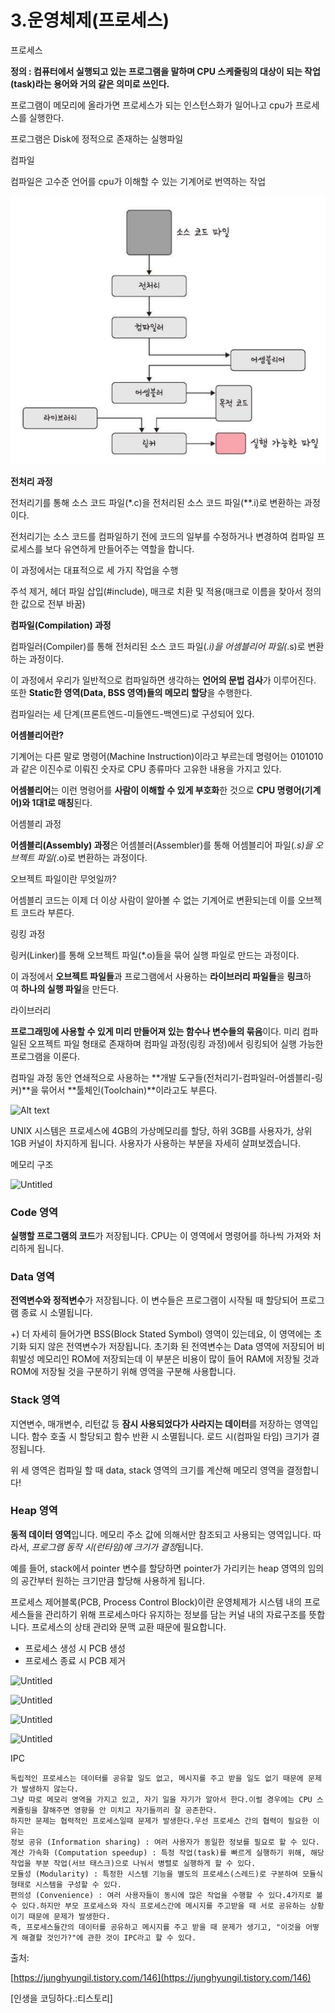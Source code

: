 # 3.운영체제(프로세스)

프로세스

**정의 : 컴퓨터에서 실행되고 있는 프로그램을 말하며 CPU 스케줄링의 대상이 되는 작업(task)라는 용어와 거의 같은 의미로 쓰인다.**

프로그램이 메모리에 올라가면 프로세스가 되는 인스턴스화가 일어나고 cpu가 프로세스를 실행한다.

프로그램은 Disk에 정적으로 존재하는 실행파일

컴파일

컴파일은 고수준 언어를 cpu가 이해할 수 있는 기계어로 번역하는 작업

![Alt text](./img/Untitled.png)

**전처리 과정** 

전처리기를 통해 소스 코드 파일(*.c)을 전처리된 소스 코드 파일(**.i)로 변환하는 과정이다.

전처리기는 소스 코드를 컴파일하기 전에 코드의 일부를 수정하거나 변경하여 컴파일 프로세스를 보다 유연하게 만들어주는 역할을 합니다.

이 과정에서는 대표적으로 세 가지 작업을 수행

주석 제거, 헤더 파일 삽입(#include), 매크로 치환 및 적용(매크로 이름을 찾아서 정의한 값으로 전부 바꿈)

**컴파일(Compilation) 과정**

컴파일러(Compiler)를 통해 전처리된 소스 코드 파일(*.i)을 어셈블리어 파일(*.s)로 변환하는 과정이다.

이 과정에서 우리가 일반적으로 컴파일하면 생각하는 **언어의 문법 검사**가 이루어진다. 또한 **Static한 영역(Data, BSS 영역)들의 메모리 할당**을 수행한다.

컴파일러는 세 단계(프론트엔드-미들엔드-백엔드)로 구성되어 있다.

**어셈블리어란?**

기계어는 다른 말로 명령어(Machine Instruction)이라고 부르는데 명령어는 0101010과 같은 이진수로 이뤄진 숫자로 CPU 종류마다 고유한 내용을 가지고 있다.

**어셈블리어**는 이런 명령어를 **사람이 이해할 수 있게 부호화**한 것으로 **CPU 명령어(기계어)와 1대1로 매칭**된다.

어셈블리 과정

**어셈블리(Assembly) 과정**은 어셈블러(Assembler)를 통해 어셈블리어 파일(*.s)을 오브젝트 파일(*.o)로 변환하는 과정이다.

오브젝트 파일이란 무엇일까?

어셈블리 코드는 이제 더 이상 사람이 알아볼 수 없는 기계어로 변환되는데 이를 오브젝트 코드라 부른다.

링킹 과정

링커(Linker)를 통해 오브젝트 파일(*.o)들을 묶어 실행 파일로 만드는 과정이다.

이 과정에서 **오브젝트 파일들**과 프로그램에서 사용하는 **라이브러리 파일들**을 **링크**하여 **하나의 실행 파일**을 만든다.

라이브러리

**프로그래밍에 사용할 수 있게 미리 만들어져 있는 함수나 변수들의 묶음**이다. 미리 컴파일된 오프젝트 파일 형태로 존재하며 컴파일 과정(링킹 과정)에서 링킹되어 실행 가능한 프로그램을 이룬다.

컴파일 과정 동안 연쇄적으로 사용하는 **개발 도구들(전처리기-컴파일러-어셈블리-링커)**을 묶어서 **툴체인(Toolchain)**이라고도 부른다.

![Alt text](./img/Untitled%2.png)

UNIX 시스템은 프로세스에 4GB의 가상메모리를 할당, 하위 3GB를 사용자가, 상위 1GB 커널이 차지하게 됩니다. 사용자가 사용하는 부분을 자세히 살펴보겠습니다.

메모리 구조

![Untitled](3%20%E1%84%8B%E1%85%AE%E1%86%AB%E1%84%8B%E1%85%A7%E1%86%BC%E1%84%8E%E1%85%A6%E1%84%8C%E1%85%A6(%E1%84%91%E1%85%B3%E1%84%85%E1%85%A9%E1%84%89%E1%85%A6%E1%84%89%E1%85%B3)%20851789a90d564e9db425e9c4f5697786/Untitled%202.png)

### Code 영역

**실행할 프로그램의 코드**가 저장됩니다. CPU는 이 영역에서 명령어를 하나씩 가져와 처리하게 됩니다.

### Data 영역

**전역변수와 정적변수**가 저장됩니다. 이 변수들은 프로그램이 시작될 때 할당되어 프로그램 종료 시 소멸됩니다.

+) 더 자세히 들어가면 BSS(Block Stated Symbol) 영역이 있는데요, 이 영역에는 초기화 되지 않은 전역변수가 저장됩니다. 초기화 된 전역변수는 Data 영역에 저장되어 비휘발성 메모리인 ROM에 저장되는데 이 부분은 비용이 많이 들어 RAM에 저장될 것과 ROM에 저장될 것을 구분하기 위해 영역을 구분해 사용합니다.

### Stack 영역

지연변수, 매개변수, 리턴값 등 **잠시 사용되었다가 사라지는 데이터**를 저장하는 영역입니다. 함수 호출 시 할당되고 함수 반환 시 소멸됩니다. 로드 시(컴파일 타임) 크기가 결정됩니다.

위 세 영역은 컴파일 할 때 data, stack 영역의 크기를 계산해 메모리 영역을 결정합니다!

### Heap 영역

**동적 데이터 영역**입니다. 메모리 주소 값에 의해서만 참조되고 사용되는 영역입니다. 따라서, *프로그램 동작 시(런타임)에 크기가 결정*됩니다.

예를 들어, stack에서 pointer 변수를 할당하면 pointer가 가리키는 heap 영역의 임의의 공간부터 원하는 크기만큼 할당해 사용하게 됩니다.

프로세스 제어블록(PCB, Process Control Block)이란 운영체제가 시스템 내의 프로세스들을 관리하기 위해 프로세스마다 유지하는 정보를 담는 커널 내의 자료구조를 뜻합니다. 프로세스의 상태 관리와 문맥 교환 때문에 필요합니다.

- 프로세스 생성 시 PCB 생성
- 프로세스 종료 시 PCB 제거

![Untitled](3%20%E1%84%8B%E1%85%AE%E1%86%AB%E1%84%8B%E1%85%A7%E1%86%BC%E1%84%8E%E1%85%A6%E1%84%8C%E1%85%A6(%E1%84%91%E1%85%B3%E1%84%85%E1%85%A9%E1%84%89%E1%85%A6%E1%84%89%E1%85%B3)%20851789a90d564e9db425e9c4f5697786/Untitled%203.png)

![Untitled](3%20%E1%84%8B%E1%85%AE%E1%86%AB%E1%84%8B%E1%85%A7%E1%86%BC%E1%84%8E%E1%85%A6%E1%84%8C%E1%85%A6(%E1%84%91%E1%85%B3%E1%84%85%E1%85%A9%E1%84%89%E1%85%A6%E1%84%89%E1%85%B3)%20851789a90d564e9db425e9c4f5697786/Untitled%204.png)

![Untitled](3%20%E1%84%8B%E1%85%AE%E1%86%AB%E1%84%8B%E1%85%A7%E1%86%BC%E1%84%8E%E1%85%A6%E1%84%8C%E1%85%A6(%E1%84%91%E1%85%B3%E1%84%85%E1%85%A9%E1%84%89%E1%85%A6%E1%84%89%E1%85%B3)%20851789a90d564e9db425e9c4f5697786/Untitled%205.png)

![Untitled](3%20%E1%84%8B%E1%85%AE%E1%86%AB%E1%84%8B%E1%85%A7%E1%86%BC%E1%84%8E%E1%85%A6%E1%84%8C%E1%85%A6(%E1%84%91%E1%85%B3%E1%84%85%E1%85%A9%E1%84%89%E1%85%A6%E1%84%89%E1%85%B3)%20851789a90d564e9db425e9c4f5697786/Untitled%206.png)

IPC

```
독립적인 프로세스는 데이터를 공유할 일도 없고, 메시지를 주고 받을 일도 없기 때문에 문제가 발생하지 않는다.
그냥 따로 메모리 영역을 가지고 있고, 자기 일을 자기가 알아서 한다.이럴 경우에는 CPU 스케쥴링을 잘해주면 영향을 안 미치고 자기들끼리 잘 공존한다.
하지만 문제는 협력적인 프로세스일때 문제가 발생한다.우선 프로세스 간의 협력이 필요한 이유는
정보 공유 (Information sharing) : 여러 사용자가 동일한 정보를 필요로 할 수 있다.
계산 가속화 (Computation speedup) : 특정 작업(task)를 빠르게 실행하기 위해, 해당 작업을 부분 작업(서브 태스크)으로 나눠서 병렬로 실행하게 할 수 있다.
모듈성 (Modularity) : 특정한 시스템 기능을 별도의 프로세스(스레드)로 구분하여 모듈식 형태로 시스템을 구성할 수 있다.
편의성 (Convenience) : 여러 사용자들이 동시에 많은 작업을 수행할 수 있다.4가지로 볼 수 있다.하지만 부모 프로세스와 자식 프로세스간에 메시지를 주고받을 때 서로 공유하는 상황이기 때문에 문제가 발생한다.
즉, 프로세스들간의 데이터를 공유하고 메시지를 주고 받을 때 문제가 생기고, "이것을 어떻게 해결할 것인가?"에 관한 것이 IPC라고 할 수 있다.
```

출처:

[https://junghyungil.tistory.com/146](https://junghyungil.tistory.com/146)

[인생을 코딩하다.:티스토리]

